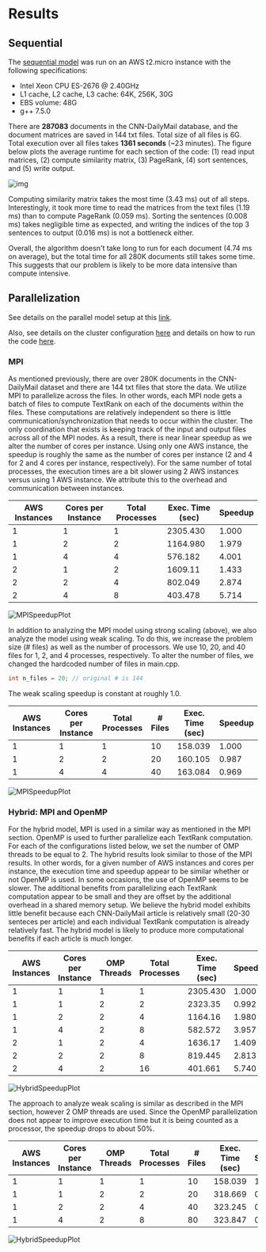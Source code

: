 # Results

## Sequential 

The [sequential model](https://github.com/boleary134h/CS205-final-project/blob/main/Website/SequentialModel.md) was run on an AWS t2.micro instance with the following specifications:

- Intel Xeon CPU ES-2676 @ 2.40GHz
- L1 cache, L2 cache, L3 cache: 64K, 256K, 30G
- EBS volume: 48G
- g++ 7.5.0

There are **287083** documents in the CNN-DailyMail database, and the document matrices are saved in 144 txt files. Total size of all files is 6G. Total execution over all files takes **1361 seconds** (~23 minutes). The figure below plots the average runtime for each section of the code: (1) read input matrices, (2) compute similarity matrix, (3) PageRank, (4) sort sentences, and (5) write output.

![img](https://github.com/boleary134h/CS205-final-project/blob/main/Website/PlotResults/sequential_runtime.png)

Computing similarity matrix takes the most time (3.43 ms) out of all steps. Interestingly, it took more time to read the matrices from the text files (1.19 ms) than to compute PageRank (0.059 ms). Sorting the sentences (0.008 ms) takes negligible time as expected, and writing the indices of the top 3 sentences to output (0.016 ms) is not a bottleneck either. 

Overall, the algorithm doesn't take long to run for each document (4.74 ms on average), but the total time for all 280K documents still takes some time. This suggests that our problem is likely to be more data intensive than compute intensive.

## Parallelization

See details on the parallel model setup at this [link](https://github.com/boleary134h/CS205-final-project/blob/main/Website/ParallelModel.md).

Also, see details on the cluster configuration [here](https://github.com/boleary134h/CS205-final-project/blob/main/Website/ClusterConfiguration.md) and details on how to run the code [here](https://github.com/boleary134h/CS205-final-project/blob/main/Website/HowToRunCode.md).

### MPI

As mentioned previously, there are over 280K documents in the CNN-DailyMail dataset and there are 144 txt files that store the data. We utilize MPI to parallelize across the files. In other words, each MPI node gets a batch of files to compute TextRank on each of the documents within the files. These computations are relatively independent so there is little communication/synchronization that needs to occur within the cluster. The only coordination that exists is keeping track of the input and output files across all of the MPI nodes. As a result, there is near linear speedup as we alter the number of cores per instance. Using only one AWS instance, the speedup is roughly the same as the number of cores per instance (2 and 4 for 2 and 4 cores per instance, respectively). For the same number of total processes, the execution times are a bit slower using 2 AWS instances versus using 1 AWS instance. We attribute this to the overhead and communication between instances. 


| AWS Instances | Cores per Instance | Total Processes | Exec. Time (sec) | Speedup |
| ------------- | ------------------ | --------------- | ---------------- | ------- |
| 1         | 1                  | 1               | 2305.430           |  1.000    |
| 1         | 2                  | 2               | 1164.980           | 1.979    |
| 1         | 4                  | 4               | 576.182            | 4.001    |
| 2         | 1                  | 2               | 1609.11           | 1.433    |
| 2         | 2                  | 4               | 802.049            | 2.874    |
| 2         | 4                  | 8               | 403.478            | 5.714    |

![MPISpeedupPlot](https://github.com/boleary134h/CS205-final-project/blob/main/Website/PlotResults/mpi_speedup_plot.png)

In addition to analyzing the MPI model using strong scaling (above), we also analyze the model using weak scaling. To do this, we increase the problem size (# files) as well as the number of processors. We use 10, 20, and 40 files for 1, 2, and 4 processes, respectively. To alter the number of files, we changed the hardcoded number of files in main.cpp.

```cpp
int n_files = 20; // original # is 144
```

The weak scaling speedup is constant at roughly 1.0.

| AWS Instances | Cores per Instance | Total Processes | # Files | Exec. Time (sec) | Speedup |
| ------------- | ------------------ | --------------- | ------- | ---------------- | ------- |
| 1         | 1                  | 1             | 10  | 158.039           |  1.000    | 
| 1         | 2                  | 2             | 20  | 160.105           | 0.987    |
| 1         | 4                  | 4             | 40  | 163.084            | 0.969    |

![MPISpeedupPlot](https://github.com/boleary134h/CS205-final-project/blob/main/Website/PlotResults/mpi_speedup_plot_ws.png)

### Hybrid: MPI and OpenMP

For the hybrid model, MPI is used in a similar way as mentioned in the MPI section. OpenMP is used to further parallelize each TextRank computation. For each of the configurations listed below, we set the number of OMP threads to be equal to 2. The hybrid results look similar to those of the MPI results. In other words, for a given number of AWS instances and cores per instance, the execution time and speedup appear to be similar whether or not OpenMP is used. In some occasions, the use of OpenMP seems to be slower. The additional benefits from parallelizing each TextRank computation appear to be small and they are offset by the additional overhead in a shared memory setup. We believe the hybrid model exhibits little benefit because each CNN-DailyMail article is relatively small (20-30 senteces per article) and each individual TextRank computation is already relatively fast. The hybrid model is likely to produce more computational benefits if each article is much longer.

| AWS Instances | Cores per Instance | OMP Threads | Total Processes | Exec. Time (sec) | Speedup |
| ------------- | ------------------ | ----------- | --------------- | ---------------- | ------- |
| 1         | 1               | 1    | 1               | 2305.430           |  1.000    |
| 1         | 1               | 2    | 2               | 2323.35           |  0.992    |
| 1         | 2               | 2    | 4               | 1164.16           | 1.980    |
| 1         | 4               | 2    | 8               | 582.572            | 3.957    |
| 2         | 1               | 2    | 4               | 1636.17           |  1.409    |
| 2         | 2               | 2    | 8               | 819.445           |  2.813    |
| 2         | 4               | 2    | 16               | 401.661           | 5.740    |



![HybridSpeedupPlot](https://github.com/boleary134h/CS205-final-project/blob/main/Website/PlotResults/hybrid_speedup_plot.png)

The approach to analyze weak scaling is similar as described in the MPI section, however 2 OMP threads are used. Since the OpenMP parallelization does not appear to improve execution time but it is being counted as a processor, the speedup drops to about 50%.

| AWS Instances | Cores per Instance | OMP Threads | Total Processes | # Files | Exec. Time (sec) | Speedup |
| ------------- | ------------------ | ----------- | --------------- | ------- | ---------------- | ------- |
| 1         | 1               | 1    | 1              | 10 | 158.039           |  1.000    |
| 1         | 1               | 2    | 2              | 20 | 318.669           |  0.496    |
| 1         | 2               | 2    | 4              | 40 | 323.245           | 0.489    |
| 1         | 4               | 2    | 8              | 80 | 323.847            | 0.488    |


![HybridSpeedupPlot](https://github.com/boleary134h/CS205-final-project/blob/main/Website/PlotResults/hybrid_speedup_plot_ws.png)
